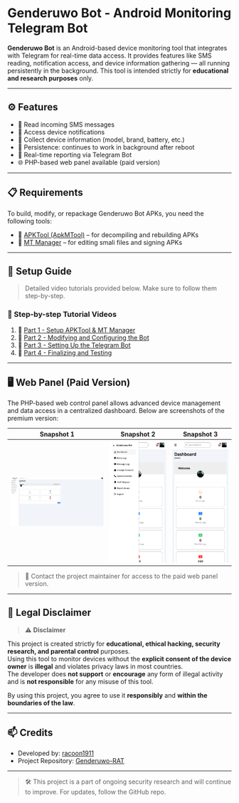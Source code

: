 # Genderuwo Bot - Android Monitoring Telegram Bot

**Genderuwo Bot** is an Android-based device monitoring tool that integrates with Telegram for real-time data access. It provides features like SMS reading, notification access, and device information gathering — all running persistently in the background. This tool is intended strictly for **educational and research purposes** only.

---

## ⚙️ Features

- 📩 Read incoming SMS messages
- 🔔 Access device notifications
- 📱 Collect device information (model, brand, battery, etc.)
- 🔁 Persistence: continues to work in background after reboot
- 📡 Real-time reporting via Telegram Bot
- 🌐 PHP-based web panel available (paid version)

---

## 📋 Requirements

To build, modify, or repackage Genderuwo Bot APKs, you need the following tools:

- 🔧 [APKTool (ApkMTool)](https://maximoff.su/apktool/?lang=en) – for decompiling and rebuilding APKs
- 🧰 [MT Manager](https://mt2.cn/download/) – for editing smali files and signing APKs

---

## 🧠 Setup Guide

> Detailed video tutorials provided below. Make sure to follow them step-by-step.

### 🔹 Step-by-step Tutorial Videos

1. 📼 [Part 1 - Setup APKTool & MT Manager](https://github.com/racoon1911/Genderuwo-RAT/raw/refs/heads/main/resources/part-1.mp4)
2. 📼 [Part 2 - Modifying and Configuring the Bot](https://github.com/racoon1911/Genderuwo-RAT/raw/refs/heads/main/resources/part-2.mp4)
3. 📼 [Part 3 - Setting Up the Telegram Bot](https://github.com/racoon1911/Genderuwo-RAT/raw/refs/heads/main/resources/part-3.mp4)
4. 📼 [Part 4 - Finalizing and Testing](https://github.com/racoon1911/Genderuwo-RAT/raw/refs/heads/main/resources/part-4.mp4)

---

## 🖥️ Web Panel (Paid Version)

The PHP-based web control panel allows advanced device management and data access in a centralized dashboard. Below are screenshots of the premium version:

| Snapshot 1 | Snapshot 2 | Snapshot 3 |
|------------|------------|------------|
| ![1](https://github.com/racoon1911/Genderuwo-RAT/blob/main/resources/1.jpeg?raw=true) | ![2](https://github.com/racoon1911/Genderuwo-RAT/blob/main/resources/2.png?raw=true) | ![3](https://github.com/racoon1911/Genderuwo-RAT/blob/main/resources/3.png?raw=true) |

> 📩 Contact the project maintainer for access to the paid web panel version.

---

## 📎 Legal Disclaimer

> ⚠️ **Disclaimer**

This project is created strictly for **educational, ethical hacking, security research, and parental control** purposes.  
Using this tool to monitor devices without the **explicit consent of the device owner** is **illegal** and violates privacy laws in most countries.  
The developer does **not support** or **encourage** any form of illegal activity and is **not responsible** for any misuse of this tool.

By using this project, you agree to use it **responsibly** and **within the boundaries of the law**.

---

## 📫 Credits

- Developed by: [racoon1911](https://github.com/racoon1911)
- Project Repository: [Genderuwo-RAT](https://github.com/racoon1911/Genderuwo-RAT)

---

> 🛠️ This project is a part of ongoing security research and will continue to improve. For updates, follow the GitHub repo.

